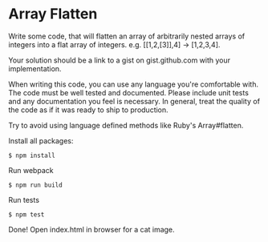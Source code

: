 # Array Flatten
Write some code, that will flatten an array of arbitrarily nested arrays of integers into a flat array of integers. e.g. [[1,2,[3]],4] -> [1,2,3,4]. 

Your solution should be a link to a gist on gist.github.com with your implementation.

When writing this code, you can use any language you're comfortable with. The code must be well tested and documented. Please include unit tests and any documentation you feel is necessary. In general, treat the quality of the code as if it was ready to ship to production.

Try to avoid using language defined methods like Ruby's Array#flatten.

Install all packages:
```
$ npm install
```

Run webpack
```
$ npm run build
```

Run tests
```
$ npm test
```

Done! Open index.html in browser for a cat image.

